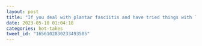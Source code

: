 ```yaml
---
layout: post
title: "If you deal with plantar fasciitis and have tried things with little success (stretches, rest), consider taping at night. I’ve tried for a year to get relief, and I finally tried gently KT taping one foot last night as a test. Immediate relief. I can’t believe I waited this long."
date: 2023-05-10 01:04:18
categories: hot-takes
tweet_id: "1656102830233493505"
---
```



<!-- Original tweet: https://twitter.com/i/status/1656102830233493505 -->